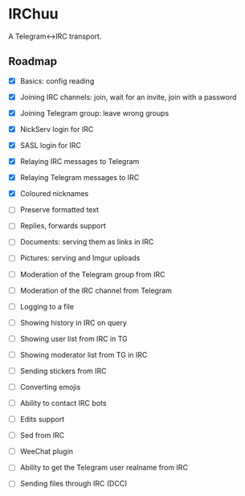 # IRChuu
A Telegram<->IRC transport.

## Roadmap
- [x] Basics: config reading

- [x] Joining IRC channels: join, wait for an invite, join with a password
- [x] Joining Telegram group: leave wrong groups
- [x] NickServ login for IRC
- [x] SASL login for IRC

- [x] Relaying IRC messages to Telegram
- [x] Relaying Telegram messages to IRC
- [x] Coloured nicknames
- [ ] Preserve formatted text
- [ ] Replies, forwards support
- [ ] Documents: serving them as links in IRC
- [ ] Pictures: serving and Imgur uploads
- [ ] Moderation of the Telegram group from IRC
- [ ] Moderation of the IRC channel from Telegram

- [ ] Logging to a file
- [ ] Showing history in IRC on query

- [ ] Showing user list from IRC in TG
- [ ] Showing moderator list from TG in IRC
- [ ] Sending stickers from IRC
- [ ] Converting emojis
- [ ] Ability to contact IRC bots
- [ ] Edits support
- [ ] Sed from IRC

- [ ] WeeChat plugin
- [ ] Ability to get the Telegram user realname from IRC
- [ ] Sending files through IRC (DCC)
